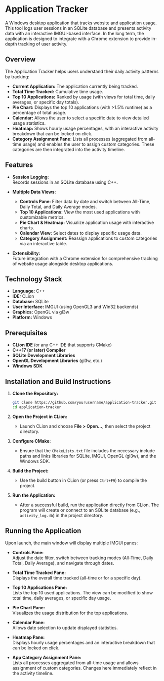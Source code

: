 # Application Tracker

A Windows desktop application that tracks website and application usage. This tool logs user sessions in an SQLite database and presents activity data with an interactive IMGUI-based interface. In the long term, the application is designed to integrate with a Chrome extension to provide in-depth tracking of user activity.

## Overview

The Application Tracker helps users understand their daily activity patterns by tracking:
- **Current Application:** The application currently being tracked.
- **Total Time Tracked:** Cumulative time usage.
- **Top 10 Applications:** Ranked by usage (with views for total time, daily averages, or specific day totals).
- **Pie Chart:** Displays the top 10 applications (with >1.5% runtime) as a percentage of total usage.
- **Calendar:** Allows the user to select a specific date to view detailed usage statistics.
- **Heatmap:** Shows hourly usage percentages, with an interactive activity breakdown that can be locked on click.
- **Category Assignment Pane:** Lists all processes (aggregated from all-time usage) and enables the user to assign custom categories. These categories are then integrated into the activity timeline.

## Features

- **Session Logging:**  
  Records sessions in an SQLite database using C++.

- **Multiple Data Views:**  
  - **Controls Pane:** Filter data by date and switch between All-Time, Daily Total, and Daily Average modes.
  - **Top 10 Applications:** View the most used applications with customizable metrics.
  - **Pie Chart & Heatmap:** Visualize application usage with interactive charts.
  - **Calendar View:** Select dates to display specific usage data.
  - **Category Assignment:** Reassign applications to custom categories via an interactive table.

- **Extensibility:**  
  Future integration with a Chrome extension for comprehensive tracking of website usage alongside desktop applications.

## Technology Stack

- **Language:** C++  
- **IDE:** CLion  
- **Database:** SQLite  
- **User Interface:** IMGUI (using OpenGL3 and Win32 backends)  
- **Graphics:** OpenGL via gl3w  
- **Platform:** Windows

## Prerequisites

- **CLion IDE** (or any C++ IDE that supports CMake)
- **C++17 (or later) Compiler**
- **SQLite Development Libraries**
- **OpenGL Development Libraries** (gl3w, etc.)
- **Windows SDK**

## Installation and Build Instructions

1. **Clone the Repository:**

    ```bash
    git clone https://github.com/yourusername/application-tracker.git
    cd application-tracker
    ```

2. **Open the Project in CLion:**
   - Launch CLion and choose **File > Open...**, then select the project directory.

3. **Configure CMake:**
   - Ensure that the `CMakeLists.txt` file includes the necessary include paths and links libraries for SQLite, IMGUI, OpenGL (gl3w), and the Windows SDK.

4. **Build the Project:**
   - Use the build button in CLion (or press `Ctrl+F9`) to compile the project.

5. **Run the Application:**
   - After a successful build, run the application directly from CLion. The program will create or connect to an SQLite database (e.g., `activity_log.db`) in the project directory.

## Running the Application

Upon launch, the main window will display multiple IMGUI panes:

- **Controls Pane:**  
  Adjust the date filter, switch between tracking modes (All-Time, Daily Total, Daily Average), and navigate through dates.

- **Total Time Tracked Pane:**  
  Displays the overall time tracked (all-time or for a specific day).

- **Top 10 Applications Pane:**  
  Lists the top 10 used applications. The view can be modified to show total time, daily averages, or specific day usage.

- **Pie Chart Pane:**  
  Visualizes the usage distribution for the top applications.

- **Calendar Pane:**  
  Allows date selection to update displayed statistics.

- **Heatmap Pane:**  
  Displays hourly usage percentages and an interactive breakdown that can be locked on click.

- **App Category Assignment Pane:**  
  Lists all processes aggregated from all-time usage and allows assignment of custom categories. Changes here immediately reflect in the activity timeline.

